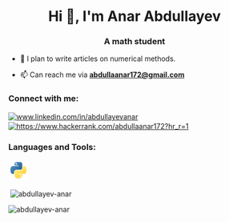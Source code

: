 <h1 align="center">Hi 👋, I'm Anar Abdullayev</h1>
<h3 align="center">A math student</h3>

- 📝 I plan to write articles on numerical methods.

- 📫 Can reach me via **abdullaanar172@gmail.com**

<h3 align="left">Connect with me:</h3>
<p align="left">
<a href="https://linkedin.com/in/www.linkedin.com/in/abdullayevanar" target="blank"><img align="center" src="https://raw.githubusercontent.com/rahuldkjain/github-profile-readme-generator/master/src/images/icons/Social/linked-in-alt.svg" alt="www.linkedin.com/in/abdullayevanar" height="30" width="40" /></a>
<a href="https://www.hackerrank.com/https://www.hackerrank.com/abdullaanar172?hr_r=1" target="blank"><img align="center" src="https://raw.githubusercontent.com/rahuldkjain/github-profile-readme-generator/master/src/images/icons/Social/hackerrank.svg" alt="https://www.hackerrank.com/abdullaanar172?hr_r=1" height="30" width="40" /></a>
</p>
<h3 align="left">Languages and Tools:</h3>
<p align="left"> <a href="https://www.python.org" target="_blank" rel="noreferrer"> <img src="https://raw.githubusercontent.com/devicons/devicon/master/icons/python/python-original.svg" alt="python" width="40" height="40"/> </a> </p>

<p>&nbsp;<img align="center" src="https://github-readme-stats.vercel.app/api?username=abdullayev-anar&show_icons=true&locale=en" alt="abdullayev-anar" /></p>
<p align="left"> <img src="https://komarev.com/ghpvc/?username=abdullayev-anar&label=Profile%20views&color=0e75b6&style=flat" alt="abdullayev-anar" /> </p>
